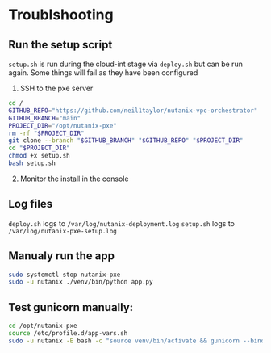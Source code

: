 # Troublshooting

## Run the setup script

`setup.sh` is run during the cloud-int stage via `deploy.sh` but can be run again. Some things will fail as they have been configured

1. SSH to the pxe server

```bash
cd /
GITHUB_REPO="https://github.com/neil1taylor/nutanix-vpc-orchestrator"
GITHUB_BRANCH="main"
PROJECT_DIR="/opt/nutanix-pxe"
rm -rf "$PROJECT_DIR"
git clone --branch "$GITHUB_BRANCH" "$GITHUB_REPO" "$PROJECT_DIR"
cd "$PROJECT_DIR"
chmod +x setup.sh
bash setup.sh
```

2. Monitor the install in the console


## Log files

`deploy.sh` logs to `/var/log/nutanix-deployment.log`
`setup.sh` logs to `/var/log/nutanix-pxe-setup.log`


## Manualy run the app

```bash
sudo systemctl stop nutanix-pxe
sudo -u nutanix ./venv/bin/python app.py
```

## Test gunicorn manually:
```bash
cd /opt/nutanix-pxe
source /etc/profile.d/app-vars.sh
sudo -u nutanix -E bash -c "source venv/bin/activate && gunicorn --bind 0.0.0.0:8080 --workers 1 app:app"
```